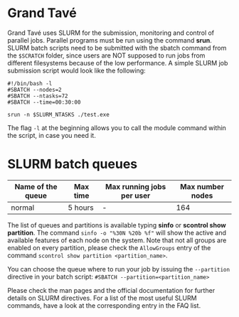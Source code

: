 # Grand Tavé

Grand Tavé uses SLURM for the submission, monitoring and control of parallel jobs. 
Parallel programs must be run using the command __srun__. SLURM batch scripts need to be submitted with the sbatch command 
from the `$SCRATCH` folder, since users are NOT supposed to run jobs from different filesystems because of the low performance. 
A simple SLURM job submission script would look like the following:
```
#!/bin/bash -l
#SBATCH --nodes=2
#SBATCH --ntasks=72
#SBATCH --time=00:30:00

srun -n $SLURM_NTASKS ./test.exe 
```

The flag `-l` at the beginning allows you to call the module command within the script, in case you need it.

# SLURM batch queues

Name of the queue |	Max time | Max running jobs per user | Max number nodes
--- | --- | --- | ---
normal | 5 hours | - |	164

The list of queues and partitions is available typing __sinfo__ or __scontrol show partition__. The command `sinfo -o "%30N %20b %f"` will show the active and available features of each node on the system. 
Note that not all groups are enabled on every partition, please check the `AllowGroups` entry of the command
`scontrol show partition <partition_name>`.

You can choose the queue where to run your job by issuing the `--partition` directive in your batch script: 
`#SBATCH --partition=<partition_name>`

Please check the man pages and the official documentation for further details on SLURM directives.
For a list of the most useful SLURM commands, have a look at the corresponding entry in the FAQ list.
